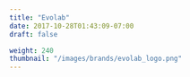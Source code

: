 ```yaml
---
title: "Evolab"
date: 2017-10-28T01:43:09-07:00
draft: false

weight: 240
thumbnail: "/images/brands/evolab_logo.png"
---
```

